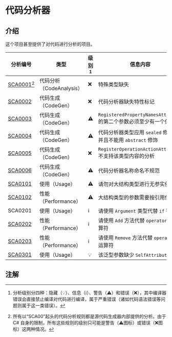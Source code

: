 # 代码分析器

## 介绍

这个项目甚至提供了对代码进行分析的项目。

| 分析编号               | 类型                     | 级别[^1] | 信息内容                                                     |
| ---------------------- | ------------------------ | -------- | ------------------------------------------------------------ |
| [SCA0001](sca0001)[^2] | 代码分析（CodeAnalysis） | ❌        | 特殊类型缺失                                                 |
| [SCA0002](sca0002)     | 代码生成（CodeGen）      | ❌        | 代码分析器缺失特性标记                                       |
| [SCA0003](sca0003)     | 代码生成（CodeGen）      | ⚠        | `RegisteredPropertyNamesAttribute` 的第二个参数必须至少有一个值 |
| [SCA0004](sca0004)     | 代码生成（CodeGen）      | ⚠        | 代码分析器类型应用 `sealed` 修饰，并且不能用 `abstract` 修饰 |
| [SCA0005](sca0005)     | 代码生成（CodeGen）      | ❌        | `RegisterOperationActionAttribute` 不支持该类型内容的分析    |
| [SCA0006](sca0006)     | 代码生成（CodeGen）      | ⚠        | 代码分析器名称命名不规范                                     |
| [SCA0101](sca0101)     | 使用（Usage）            | ⚠        | 请勿对大结构类型进行无参实例化                               |
| [SCA0102](sca0102)     | 性能（Performance）      | ⚠        | 大结构类型的参数需要按引用传递                               |
| SCA0201                | 使用（Usage）            | ℹ        | 请使用 `Argument` 类型代替 `if` 判断                         |
| [SCA0202](sca0202)     | 性能（Performance）      | ℹ        | 请使用 `Add` 方法代替 `operator +` 运算符                    |
| [SCA0203](sca0203)     | 性能（Performance）      | ℹ        | 请使用 `Remove` 方法代替 `operator -` 运算符                 |
| [SCA0301](sca0301)     | 使用（Usage）            | 💡        | 该泛型参数缺少 `SelfAttribute` 特性                          |

## 注解

[^1]: 分析级别分四种：隐藏（💡）、信息（ℹ）、警告（⚠）和错误（❌），其中编译器错误会直接禁止编译对代码进行编译，属于严重错误（诸如代码语法错误等问题则属于这一类错误）。
[^2]: 所有以“SCA00”起头的代码分析规则都是源代码生成器内部提供的分析。由于 C# 自身的限制，所有这些规则的级别只可能是警告（⚠图标）或错误（❌图标）这两种情况。
